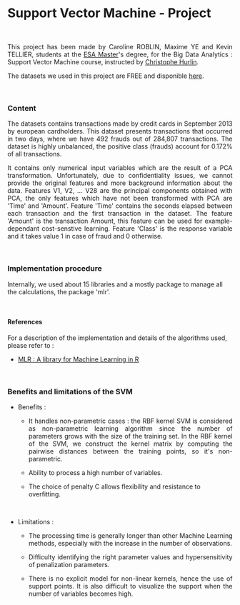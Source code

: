 # <strong>Support Vector Machine - Project</strong>

&nbsp;


<p style="text-align:justify";>This project has been made by Caroline ROBLIN, Maxime YE and Kevin TELLIER, students at the <a href="https://www.univ-orleans.fr/deg/masters/ESA/" title="ESA Master"> ESA Master</a>'s degree, for the Big Data Analytics : Support Vector Machine course, instructed by <a href="https://sites.google.com/view/christophe-hurlin/home?authuser=0" title="Christophe Hurlin">Christophe Hurlin</a>.</p>

<p style="text-align:justify";>The datasets we used in this project are FREE and disponible <a href="https://www.kaggle.com/mlg-ulb/creditcardfraud" title="here">here</a>.</p>

&nbsp;

### <strong>Content</strong>

<p style="text-align:justify";>The datasets contains transactions made by credit cards in September 2013 by european cardholders. This dataset presents transactions that occurred in two days, where we have 492 frauds out of 284,807 transactions. The dataset is highly unbalanced, the positive class (frauds) account for 0.172% of all transactions.</p> 

<p style="text-align:justify";>It contains only numerical input variables which are the result of a PCA transformation. Unfortunately, due to confidentiality issues, we cannot provide the original features and more background information about the data. Features V1, V2, ... V28 are the principal components obtained with PCA, the only features which have not been transformed with PCA are 'Time' and 'Amount'. Feature 'Time' contains the seconds elapsed between each transaction and the first transaction in the dataset. The feature 'Amount' is the transaction Amount, this feature can be used for example-dependant cost-senstive learning. Feature 'Class' is the response variable and it takes value 1 in case of fraud and 0 otherwise.</p>

&nbsp;

### <strong>Implementation procedure</strong>

Internally, we used about 15 libraries and a mostly package to manage all the calculations, the package 'mlr'.

&nbsp;

#### <strong>References</strong>


For a description of the implementation and details of the algorithms used, please refer to : 

- <a href="https://cran.r-project.org/web/packages/mlr/mlr.pdf" title="MLR : A library for Machine Learning in R">MLR : A library for Machine Learning in R</a>

&nbsp;

### <strong>Benefits and limitations of the SVM</strong>

- Benefits :

  * <p style="text-align:justify";>It handles non-parametric cases : the RBF kernel SVM is considered as non-parametric learning algorithm since the number of  parameters grows with the size of the training set. In the RBF kernel of the SVM, we construct the kernel matrix by computing the pairwise distances between the training points, so it's non-parametric.</p> 

  * Ability to process a high number of variables. 

  * The choice of penalty C allows flexibility and resistance to overfitting.

&nbsp;

- Limitations :

  * <p style="text-align:justify";>The processing time is generally longer than other Machine Learning methods, especially with the increase in the number of observations.</p> 
  * <p style="text-align:justify";>Difficulty identifying the right parameter values and hypersensitivity of penalization parameters.</p>
  * <p style="text-align:justify";>There is no explicit model for non-linear kernels, hence the use of support points. It is also difficult to visualize the support when the number of variables becomes high.</p>

